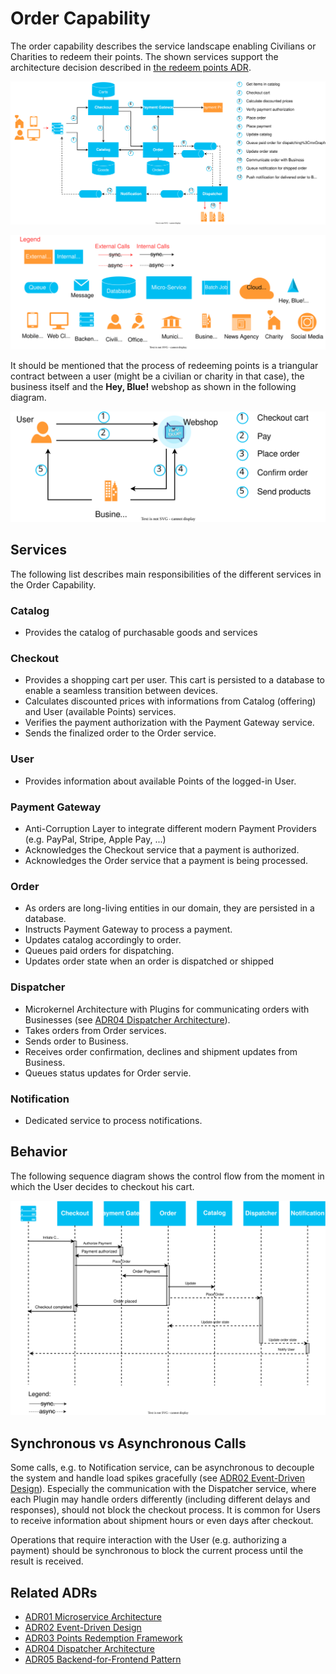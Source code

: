 # Order Capability
The order capability describes the service landscape enabling Civilians or Charities to redeem their points. The shown 
services support the architecture decision described in [the redeem points ADR](../ADRs/03-redeem-points.md).

![Order Capability](resources/hey-blue-order-capability.drawio.svg)

<img width="750" src="resources/hey-blue-legend.drawio.svg">


It should be mentioned that the process of redeeming points is a triangular contract between a user 
(might be a civilian or charity in that case), the business itself and the **Hey, Blue!** webshop as 
shown in the following diagram.

<p align="center">
<img width="550" src="../ADRs/resources/hey-blue-redeem-points-modelling.drawio.svg">
</p>

## Services
The following list describes main responsibilities of the different services in the Order Capability.

### Catalog
- Provides the catalog of purchasable goods and services

### Checkout
- Provides a shopping cart per user. This cart is persisted to a database to enable a seamless transition between devices.
- Calculates discounted prices with informations from Catalog (offering) and User (available Points) services.
- Verifies the payment authorization with the Payment Gateway service.
- Sends the finalized order to the Order service.

### User
- Provides information about available Points of the logged-in User.

### Payment Gateway
- Anti-Corruption Layer to integrate different modern Payment Providers (e.g. PayPal, Stripe, Apple Pay, ...)
- Acknowledges the Checkout service that a payment is authorized.
- Acknowledges the Order service that a payment is being processed.

### Order
- As orders are long-living entities in our domain, they are persisted in a database.
- Instructs Payment Gateway to process a payment.
- Updates catalog accordingly to order.
- Queues paid orders for dispatching.
- Updates order state when an order is dispatched or shipped

### Dispatcher
- Microkernel Architecture with Plugins for communicating orders with Businesses (see [ADR04 Dispatcher Architecture](../ADRs/2022-10-31_04-dispatcher-architecture.md)).
- Takes orders from Order services.
- Sends order to Business.
- Receives order confirmation, declines and shipment updates from Business.
- Queues status updates for Order servie.

### Notification
- Dedicated service to process notifications.

## Behavior
The following sequence diagram shows the control flow from the moment in which the User decides to checkout his cart.

![](resources/hey-blue-order-behavior.drawio.svg)

## Synchronous vs Asynchronous Calls
Some calls, e.g. to Notification service, can be asynchronous to decouple the system and handle load spikes gracefully (see [ADR02 Event-Driven Design](../ADRs/2022-10-31_02-event-driven-design.md)). Especially the communication with the Dispatcher service, where each Plugin may handle orders differently (including different delays and responses), should not block the checkout process. It is common for Users to receive information about shipment hours or even days after checkout.

Operations that require interaction with the User (e.g. authorizing a payment) should be synchronous to block the current process until the result is received.

## Related ADRs
- [ADR01 Microservice Architecture](../ADRs/2022-10-31_01-microservice-architecture.md)
- [ADR02 Event-Driven Design](../ADRs/2022-10-31_02-event-driven-design.md)
- [ADR03 Points Redemption Framework](../ADRs/2022-10-31_03-redeem-points.md)
- [ADR04 Dispatcher Architecture](../ADRs/2022-10-31_04-dispatcher-architecture.md)
- [ADR05 Backend-for-Frontend Pattern](../ADRs/2022-11-01_05-bff.md)
